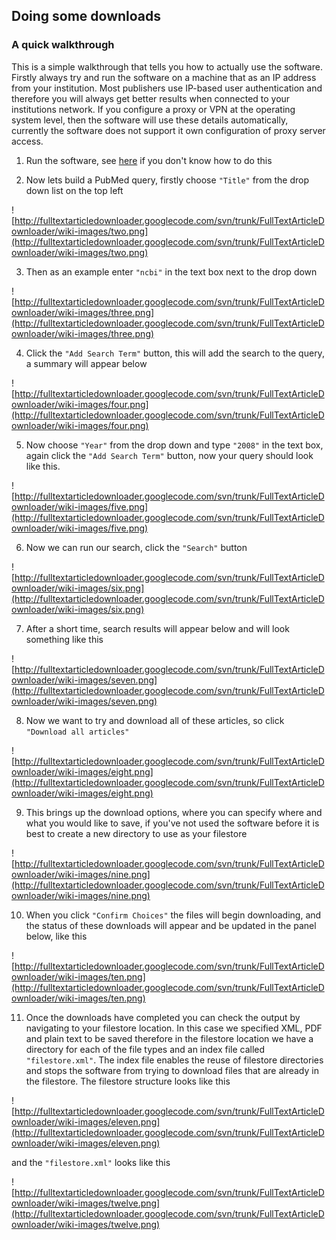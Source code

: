 ## Doing some downloads ##

### A quick walkthrough ###

This is a simple walkthrough that tells you how to actually use the software.
Firstly always try and run the software on a machine that as an IP address from your institution. Most publishers use IP-based user authentication and therefore you will always get better results when connected to your institutions network.  If you configure a proxy or VPN at the operating system level, then the software will use these details automatically, currently the software does not support it own configuration of proxy server access.

1. Run the software, see [here](http://code.google.com/p/fulltextarticledownloader/) if you don't know how to do this

2. Now lets build a PubMed query, firstly choose `"Title"` from the drop down list on the top left

![http://fulltextarticledownloader.googlecode.com/svn/trunk/FullTextArticleDownloader/wiki-images/two.png](http://fulltextarticledownloader.googlecode.com/svn/trunk/FullTextArticleDownloader/wiki-images/two.png)

3. Then as an example enter `"ncbi"` in the text box next to the drop down

![http://fulltextarticledownloader.googlecode.com/svn/trunk/FullTextArticleDownloader/wiki-images/three.png](http://fulltextarticledownloader.googlecode.com/svn/trunk/FullTextArticleDownloader/wiki-images/three.png)

4. Click the `"Add Search Term"` button, this will add the search to the query, a summary will appear below

![http://fulltextarticledownloader.googlecode.com/svn/trunk/FullTextArticleDownloader/wiki-images/four.png](http://fulltextarticledownloader.googlecode.com/svn/trunk/FullTextArticleDownloader/wiki-images/four.png)

5. Now choose `"Year"` from the drop down and type `"2008"` in the text box, again click the `"Add Search Term"` button, now your query should look like this.

![http://fulltextarticledownloader.googlecode.com/svn/trunk/FullTextArticleDownloader/wiki-images/five.png](http://fulltextarticledownloader.googlecode.com/svn/trunk/FullTextArticleDownloader/wiki-images/five.png)

6. Now we can run our search, click the `"Search"` button

![http://fulltextarticledownloader.googlecode.com/svn/trunk/FullTextArticleDownloader/wiki-images/six.png](http://fulltextarticledownloader.googlecode.com/svn/trunk/FullTextArticleDownloader/wiki-images/six.png)

7. After a short time, search results will appear below and will look something like this

![http://fulltextarticledownloader.googlecode.com/svn/trunk/FullTextArticleDownloader/wiki-images/seven.png](http://fulltextarticledownloader.googlecode.com/svn/trunk/FullTextArticleDownloader/wiki-images/seven.png)

8. Now we want to try and download all of these articles, so click `"Download all articles"`

![http://fulltextarticledownloader.googlecode.com/svn/trunk/FullTextArticleDownloader/wiki-images/eight.png](http://fulltextarticledownloader.googlecode.com/svn/trunk/FullTextArticleDownloader/wiki-images/eight.png)

9. This brings up the download options, where you can specify where and what you would like to save, if you've not used the software before it is best to create a new directory to use as your filestore

![http://fulltextarticledownloader.googlecode.com/svn/trunk/FullTextArticleDownloader/wiki-images/nine.png](http://fulltextarticledownloader.googlecode.com/svn/trunk/FullTextArticleDownloader/wiki-images/nine.png)

10. When you click `"Confirm Choices"` the files will begin downloading, and the status of these downloads will appear and be updated in the panel below, like this

![http://fulltextarticledownloader.googlecode.com/svn/trunk/FullTextArticleDownloader/wiki-images/ten.png](http://fulltextarticledownloader.googlecode.com/svn/trunk/FullTextArticleDownloader/wiki-images/ten.png)

11. Once the downloads have completed you can check the output by navigating to your filestore location.  In this case we specified XML, PDF and plain text to be saved therefore in the filestore location we have a directory for each of the file types and an index file called `"filestore.xml"`.  The index file enables the reuse of filestore directories and stops the software from trying to download files that are already in the filestore.  The filestore structure looks like this

![http://fulltextarticledownloader.googlecode.com/svn/trunk/FullTextArticleDownloader/wiki-images/eleven.png](http://fulltextarticledownloader.googlecode.com/svn/trunk/FullTextArticleDownloader/wiki-images/eleven.png)

and the `"filestore.xml"` looks like this

![http://fulltextarticledownloader.googlecode.com/svn/trunk/FullTextArticleDownloader/wiki-images/twelve.png](http://fulltextarticledownloader.googlecode.com/svn/trunk/FullTextArticleDownloader/wiki-images/twelve.png)